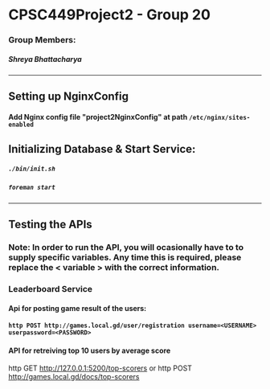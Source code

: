 # CPSC449Project2 - Group 20

### Group Members:
##### Shreya Bhattacharya

---
## **Setting up NginxConfig**
#### Add Nginx config file "project2NginxConfig"  at path `/etc/nginx/sites-enabled`

## **Initializing Database & Start Service:**

##### `./bin/init.sh`
##### `foreman start`

---

## **Testing the APIs**
### Note: In order to run the API, you will ocasionally have to to supply specific variables. Any time this is required, please replace the < variable > with the correct information.

### **Leaderboard Service**

#### Api for posting game result of the users:
#### `http POST http://games.local.gd/user/registration username=<USERNAME> userpassword=<PASSWORD>`

#### API for retreiving top 10 users by average score
http GET http://127.0.0.1:5200/top-scorers
or
http POST http://games.local.gd/docs/top-scorers


